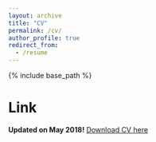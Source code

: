 ```yaml
---
layout: archive
title: "CV"
permalink: /cv/
author_profile: true
redirect_from:
  - /resume
---
```


{% include base_path %}

Link
======

**Updated on May 2018!** [Download CV here](http://academicpages.github.io/files/Anup_Deshmukh_2p.pdf)

